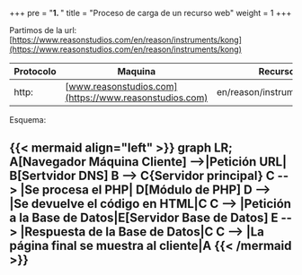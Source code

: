 +++
pre = "<b>1. </b>"
title = "Proceso de carga de un recurso web"
weight = 1
+++

Partimos de la url: [https://www.reasonstudios.com/en/reason/instruments/kong](https://www.reasonstudios.com/en/reason/instruments/kong)

| Protocolo | Maquina | Recurso |
| ----------- | ----------- | --- |
| http:   | [www.reasonstudios.com](https://www.reasonstudios.com) |  en/reason/instruments/kong |

Esquema:

{{< mermaid align="left" >}}
graph LR;
    A[Navegador Máquina Cliente] -->|Petición URL| B[Sertvidor DNS]
    B --> C{<strong>Servidor principal</strong>}
    C --> |Se procesa el PHP| D[Módulo de PHP]
    D --> |Se devuelve el código en HTML|C
    C --> |Petición a la Base de Datos|E[Servidor Base de Datos]
    E --> |Respuesta de la Base de Datos|C
    C --> |La página final se muestra al cliente|A
{{< /mermaid >}}
---
